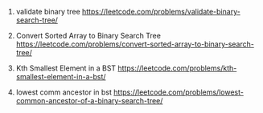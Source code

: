 1. validate binary tree
   https://leetcode.com/problems/validate-binary-search-tree/

2. Convert Sorted Array to Binary Search Tree
   https://leetcode.com/problems/convert-sorted-array-to-binary-search-tree/

3. Kth Smallest Element in a BST
   https://leetcode.com/problems/kth-smallest-element-in-a-bst/

4. lowest comm ancestor in bst
   https://leetcode.com/problems/lowest-common-ancestor-of-a-binary-search-tree/
